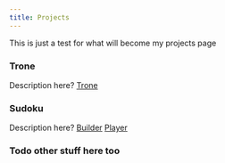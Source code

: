 ```yaml
---
title: Projects
---
```


This is just a test for what will become my projects page

### Trone

Description here?
[Trone](./trone/index.html)

### Sudoku

Description here?
[Builder](./sudoku/builder.html)
[Player](./sudoku/player.html)

### Todo other stuff here too
